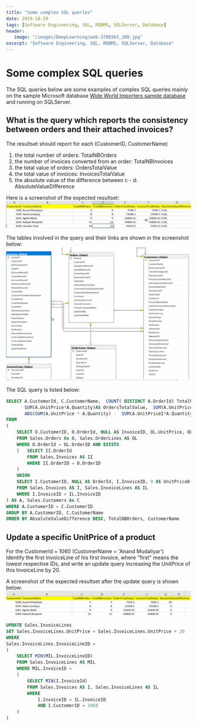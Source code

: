 ```yaml
---
title: "Some complex SQL queries"
date: 2019-10-29
tags: [Software Engineering, SQL, RDBMS, SQLServer, Database]
header: 
   image: "/images/DeepLearning/web-3706561_200.jpg"
excerpt: "Software Engineering, SQL, RDBMS, SQLServer, Database"
---
```


# Some complex SQL queries
The SQL queries below are some examples of complex SQL queries mainly on the sample Microsoft database [Wide World Importers sample database](https://github.com/Microsoft/sql-server-samples/releases/tag/wide-world-importers-v1.0) and running on SQLServer. 

## What is the query which reports the consistency between orders and their attached invoices?  
The resultset should report for each (CustomerID, CustomerName)
 1. the total number of orders: TotalNBOrders
 2. the number of invoices converted from an order: TotalNBInvoices
 3. the total value of orders: OrdersTotalValue
 4. the total value of invoices: InvoicesTotalValue
 5. the absolute value of the difference between c - d: AbsoluteValueDifference   
   
 Here is a screenshot of the expected resultset:  
![resultset](/images/SoftwareEngineering/SQLComplexQuery01.jpg "Query 1 resultset.")

The tables involved in the query and their links are shown in the screenshot below:  
![DB Schema subset](/images/SoftwareEngineering/DB-Schema01.png "Query 1 schema.")

The SQL query is listed below: 
```sql
SELECT A.CustomerId, C.CustomerName,  COUNT( DISTINCT A.OrderId) TotalNBOrders, COUNT( DISTINCT A.InvoiceId) TotalNBInvoices,
       SUM(A.UnitPrice*A.Quantity)AS OrdersTotalValue,  SUM(A.UnitPriceI * A.QuantityI) AS InvoicesTotalValue,
	   ABS(SUM(A.UnitPrice * A.Quantity) -  SUM(A.UnitPriceI*A.QuantityI)) AS AbsoluteValueDifference
FROM 
(
	SELECT O.CustomerID, O.OrderId, NULL AS InvoiceID, OL.UnitPrice, OL.Quantity, 0 AS UnitPriceI, 0 AS QuantityI, OL.OrderLineID, NULL AS InvoiceLineID 
	FROM Sales.Orders As O, Sales.OrderLines AS OL
	WHERE O.OrderId = OL.OrderID AND EXISTS
	(	SELECT II.OrderId
		FROM Sales.Invoices AS II
		WHERE II.OrderID = O.OrderID
	)
	UNION
	SELECT I.CustomerID, NULL AS OrderId, I.InvoiceID, 0 AS UnitPriceO, 0 AS QuantityO, IL.UnitPrice, IL.Quantity, NULL AS OrderLineID, InvoiceLineID
	FROM Sales.Invoices AS I, Sales.InvoiceLines AS IL
	WHERE I.InvoiceID = IL.InvoiceID
) AS A, Sales.Customers As C
WHERE A.CustomerID = C.CustomerID
GROUP BY A.CustomerID, C.CustomerName
ORDER BY AbsoluteValueDifference DESC, TotalNBOrders, CustomerName

```

## Update a specific UnitPrice of a product   
For the CustomerId = 1060 (CustomerName = 'Anand Mudaliyar')   
Identify the first InvoiceLine of his first Invoice, where "first" means the lowest respective IDs, and write an update query increasing the UnitPrice of this InvoiceLine by 20.

A screenshot of the expected resultset after the update query is shown below:   
![resultset02](/images/SoftwareEngineering/SQLComplexQuery02.jpg "Query 2 resultset.")   

```sql
UPDATE Sales.InvoiceLines
SET Sales.InvoiceLines.UnitPrice = Sales.InvoiceLines.UnitPrice + 20
WHERE
Sales.InvoiceLines.InvoiceLineID = 
(
	SELECT MIN(MIL.InvoiceLineID)
	FROM Sales.InvoiceLines AS MIL
	WHERE MIL.InvoiceID =
	(
		SELECT MIN(I.InvoiceId)  
		FROM Sales.Invoices AS I, Sales.InvoiceLines AS IL
		WHERE 
			I.InvoiceID = IL.InvoiceID
			AND I.CustomerID = 1060
	)
)
```







